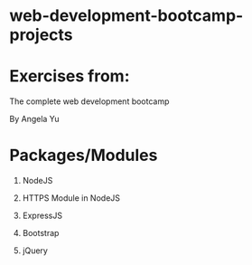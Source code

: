# web-development-bootcamp-projects

# Exercises from:
The complete web development bootcamp

By Angela Yu

# Packages/Modules

1. NodeJS

2. HTTPS Module in NodeJS

3. ExpressJS

4. Bootstrap

5. jQuery

